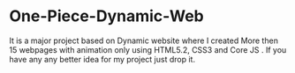 # One-Piece-Dynamic-Web
It is a major project based on Dynamic website where I created More then 15 webpages with animation only using HTML5.2, CSS3 and Core JS . If you have any any better idea for my project just drop it.
